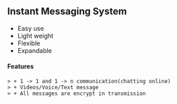 ## Instant Messaging System
 * Easy use
 * Light weight
 * Flexible
 * Expandable

#### Features
	> + 1 -> 1 and 1 -> n communication(chatting online)
	> + Videos/Voice/Text message
	> + All messages are encrypt in transmission
